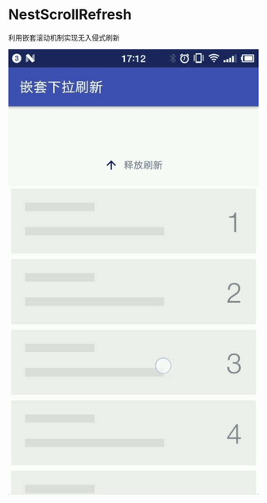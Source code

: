 # NestScrollRefresh
利用嵌套滚动机制实现无入侵式刷新


![图片](https://github.com/liaofuyou/NestScrollRefresh/blob/master/screenshot/Gif_20180508_171231.gif)